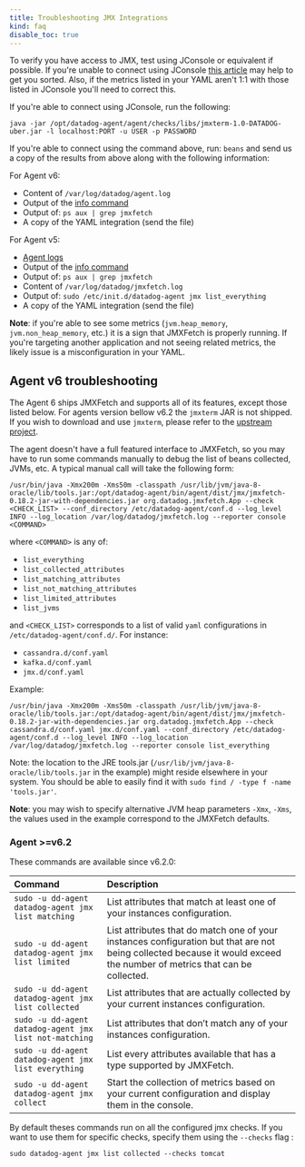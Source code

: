 ```yaml
---
title: Troubleshooting JMX Integrations
kind: faq
disable_toc: true
---
```


To verify you have access to JMX, test using JConsole or equivalent if possible. If you're unable to connect using JConsole [this article][1] may help to get you sorted. Also, if the metrics listed in your YAML aren't 1:1 with those listed in JConsole you'll need to correct this.

If you're able to connect using JConsole, run the following:

```
java -jar /opt/datadog-agent/agent/checks/libs/jmxterm-1.0-DATADOG-uber.jar -l localhost:PORT -u USER -p PASSWORD
```

If you're able to connect using the command above, run: `beans` and send us a copy of the results from above along with the following information:

For Agent v6:

* Content of `/var/log/datadog/agent.log`
* Output of the [info command][3]
* Output of: `ps aux | grep jmxfetch`
* A copy of the YAML integration (send the file)

For Agent v5:

* [Agent logs][2]
* Output of the [info command][3]
* Output of: `ps aux | grep jmxfetch`
* Content of `/var/log/datadog/jmxfetch.log`
* Output of: `sudo /etc/init.d/datadog-agent jmx list_everything`
* A copy of the YAML integration (send the file)

**Note**: if you're able to see some metrics (`jvm.heap_memory`, `jvm.non_heap_memory`, etc.) it is a sign that JMXFetch is properly running. If you're targeting another application and not seeing related metrics, the likely issue is a misconfiguration in your YAML.

## Agent v6 troubleshooting

The Agent 6 ships JMXFetch and supports all of its features, except those listed below. For agents version bellow v6.2 the `jmxterm` JAR is not shipped. If you wish to download and use `jmxterm`, please refer to the [upstream project][4].

The agent doesn't have a full featured interface to JMXFetch, so you may have to run some commands manually to debug the list of beans collected, JVMs, etc. A typical manual call will take the following form:

```shell
/usr/bin/java -Xmx200m -Xms50m -classpath /usr/lib/jvm/java-8-oracle/lib/tools.jar:/opt/datadog-agent/bin/agent/dist/jmx/jmxfetch-0.18.2-jar-with-dependencies.jar org.datadog.jmxfetch.App --check <CHECK_LIST> --conf_directory /etc/datadog-agent/conf.d --log_level INFO --log_location /var/log/datadog/jmxfetch.log --reporter console <COMMAND>
```

where `<COMMAND>` is any of:

- `list_everything`
- `list_collected_attributes`
- `list_matching_attributes`
- `list_not_matching_attributes`
- `list_limited_attributes`
- `list_jvms`

and `<CHECK_LIST>` corresponds to a list of valid `yaml` configurations in
`/etc/datadog-agent/conf.d/`. For instance:

- `cassandra.d/conf.yaml`
- `kafka.d/conf.yaml`
- `jmx.d/conf.yaml`

Example:

```
/usr/bin/java -Xmx200m -Xms50m -classpath /usr/lib/jvm/java-8-oracle/lib/tools.jar:/opt/datadog-agent/bin/agent/dist/jmx/jmxfetch-0.18.2-jar-with-dependencies.jar org.datadog.jmxfetch.App --check cassandra.d/conf.yaml jmx.d/conf.yaml --conf_directory /etc/datadog-agent/conf.d --log_level INFO --log_location /var/log/datadog/jmxfetch.log --reporter console list_everything
```

Note: the location to the JRE tools.jar (`/usr/lib/jvm/java-8-oracle/lib/tools.jar` in the example) might reside elsewhere in your system. You should be able to easily find it with `sudo find / -type f -name 'tools.jar'`.

**Note**: you may wish to specify alternative JVM heap parameters `-Xmx`, `-Xms`, the values used in the example correspond to the JMXFetch defaults.

### Agent >=v6.2

These commands are available since v6.2.0:

| Command                                                | Description                                                                                                                                                             |
| :----------------------------------------              | :---                                                                                                                                                                    |
| `sudo -u dd-agent datadog-agent jmx list matching`     | List attributes that match at least one of your instances configuration.                                                                                                |
| `sudo -u dd-agent datadog-agent jmx list limited`      | List attributes that do match one of your instances configuration but that are not being collected because it would exceed the number of metrics that can be collected. |
| `sudo -u dd-agent datadog-agent jmx list collected`    | List attributes that are actually collected by your current instances configuration.                                                                                    |
| `sudo -u dd-agent datadog-agent jmx list not-matching` | List attributes that don’t match any of your instances configuration.                                                                                                   |
| `sudo -u dd-agent datadog-agent jmx list everything`   | List every attributes available that has a type supported by JMXFetch.                                                                                                  |
| `sudo -u dd-agent datadog-agent jmx collect`           | Start the collection of metrics based on your current configuration and display them in the console.                                                                    |

By default theses commands run on all the configured jmx checks. If you want to use them for specific checks, specify them using the `--checks` flag :

`sudo datadog-agent jmx list collected --checks tomcat`

[1]: https://docs.oracle.com/javase/8/docs/technotes/guides/management/faq.html
[2]: /agent/faq/send-logs-and-configs-to-datadog-via-flare-command
[3]: /agent/faq/agent-status-and-information
[4]: https://github.com/jiaqi/jmxterm
